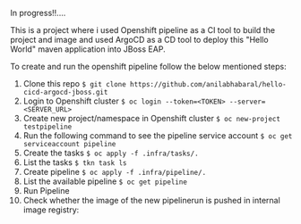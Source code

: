 In progress!!....


This is a project where i used Openshift pipeline as a CI tool to build the project and image and used ArgoCD as a CD tool to deploy this "Hello World" maven application into JBoss EAP.

To create and run the openshift pipeline follow the below mentioned steps:

1. Clone this repo `$ git clone https://github.com/anilabhabaral/hello-cicd-argocd-jboss.git`
2. Login to Openshift cluster `$ oc login --token=<TOKEN> --server=<SERVER_URL>`
3. Create new project/namespace in Openshift cluster `$ oc new-project testpipeline`
4. Run the following command to see the pipeline service account `$ oc get serviceaccount pipeline`
5. Create the tasks `$ oc apply -f .infra/tasks/.`
6. List the tasks `$ tkn task ls`
7. Create pipeline `$ oc apply -f .infra/pipeline/.`
8. List the available pipeline `$ oc get pipeline`
9. Run Pipeline 
10. Check whether the image of the new pipelinerun is pushed in internal image registry:
   

